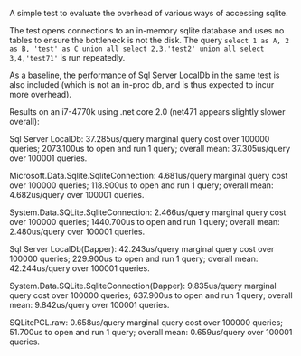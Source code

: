﻿A simple test to evaluate the overhead of various ways of accessing sqlite.

The test opens connections to an in-memory sqlite database and uses no tables to ensure the bottleneck is not the disk.
The query `select 1 as A, 2 as B, 'test' as C union all select 2,3,'test2' union all select 3,4,'test71'` is run repeatedly.

As a baseline, the performance of Sql Server LocalDb in the same test is also included (which is not an in-proc db, and is thus expected to incur more overhead).

Results on an i7-4770k using .net core 2.0 (net471 appears slightly slower overall):

Sql Server LocalDb:
    37.285us/query marginal query cost over 100000 queries;
    2073.100us to open and run 1 query;
    overall mean: 37.305us/query over 100001 queries.

Microsoft.Data.Sqlite.SqliteConnection:
    4.681us/query marginal query cost over 100000 queries;
    118.900us to open and run 1 query;
    overall mean: 4.682us/query over 100001 queries.

System.Data.SQLite.SqliteConnection:
    2.466us/query marginal query cost over 100000 queries;
    1440.700us to open and run 1 query;
    overall mean: 2.480us/query over 100001 queries.

Sql Server LocalDb(Dapper):
    42.243us/query marginal query cost over 100000 queries;
    229.900us to open and run 1 query;
    overall mean: 42.244us/query over 100001 queries.

System.Data.SQLite.SqliteConnection(Dapper):
    9.835us/query marginal query cost over 100000 queries;
    637.900us to open and run 1 query;
    overall mean: 9.842us/query over 100001 queries.

SQLitePCL.raw:
    0.658us/query marginal query cost over 100000 queries;
    51.700us to open and run 1 query;
    overall mean: 0.659us/query over 100001 queries.
